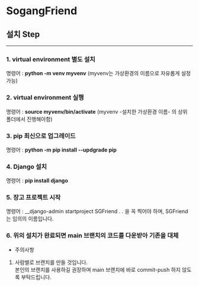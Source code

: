 # SogangFriend

## 설치 Step
--------------------

### 1. virtual environment 별도 설치
명령어 : __python -m venv myvenv__ (myvenv는 가상환경의 이름으로 자유롭게 설정 가능)

### 2. virtual environment 실행
명령어 : __source myvenv/bin/activate__ (myvenv -설치한 가상환경 이름- 의 상위 폴더에서 진행해야함)

### 3. pip 최신으로 업그레이드
명령어 : __python -m pip install --updgrade pip__

### 4. Django 설치
명령어 : __pip install django__

### 5. 장고 프로젝트 시작 
명령어 : __django-admin startproject SGFriend .
. 을 꼭 찍어야 하며, SGFriend는 임의의 이름입니다.

### 6. 위의 설치가 완료되면 main 브랜치의 코드를 다운받아 기존을 대체

* 주의사항
1. 사람별로 브랜치를 만들 것입니다. <br>본인의 브랜치를 사용하길 권장하며 main 브랜치에 바로 commit-push 하지 않도록 부탁드립니다.<br>

